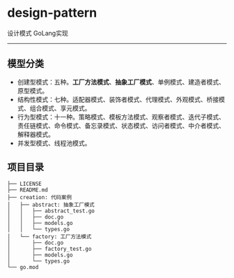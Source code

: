 # design-pattern
设计模式 GoLang实现

---
## 模型分类
* 创建型模式：五种。**工厂方法模式**、**抽象工厂模式**、单例模式、建造者模式、原型模式。
* 结构性模式：七种。适配器模式、装饰者模式、代理模式、外观模式、桥接模式、组合模式、享元模式。
* 行为型模式：十一种。策略模式、模板方法模式、观察者模式、迭代子模式、责任链模式、命令模式、备忘录模式、状态模式、访问者模式、中介者模式、解释器模式。
* 并发型模式、线程池模式。

## 项目目录
```
├── LICENSE
├── README.md
├── creation: 代码案例
│   ├── abstract: 抽象工厂模式
│   │   ├── abstract_test.go
│   │   ├── doc.go
│   │   ├── models.go
│   │   └── types.go
│   └── factory: 工厂方法模式
│       ├── doc.go
│       ├── factory_test.go
│       ├── models.go
│       └── types.go
└── go.mod
```